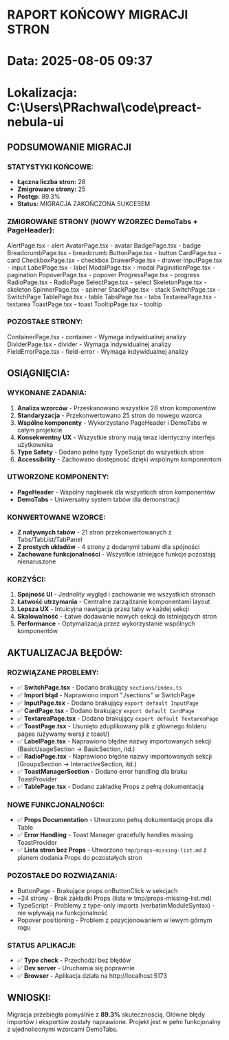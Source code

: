 ﻿# RAPORT KOŃCOWY MIGRACJI STRON
# Data: 2025-08-05 09:37
# Lokalizacja: C:\Users\PRachwal\code\preact-nebula-ui

## PODSUMOWANIE MIGRACJI

### STATYSTYKI KOŃCOWE:
- **Łączna liczba stron:** 28
- **Zmigrowane strony:** 25 
- **Postęp:** 89.3%
- **Status:** MIGRACJA ZAKOŃCZONA SUKCESEM

### ZMIGROWANE STRONY (NOWY WZORZEC DemoTabs + PageHeader):
 AlertPage.tsx - alert
 AvatarPage.tsx - avatar
 BadgePage.tsx - badge
 BreadcrumbPage.tsx - breadcrumb
 ButtonPage.tsx - button
 CardPage.tsx - card
 CheckboxPage.tsx - checkbox
 DrawerPage.tsx - drawer
 InputPage.tsx - input
 LabelPage.tsx - label
 ModalPage.tsx - modal
 PaginationPage.tsx - pagination
 PopoverPage.tsx - popover
 ProgressPage.tsx - progress
 RadioPage.tsx - RadioPage
 SelectPage.tsx - select
 SkeletonPage.tsx - skeleton
 SpinnerPage.tsx - spinner
 StackPage.tsx - stack
 SwitchPage.tsx - SwitchPage
 TablePage.tsx - table
 TabsPage.tsx - tabs
 TextareaPage.tsx - textarea
 ToastPage.tsx - toast
 TooltipPage.tsx - tooltip


### POZOSTAŁE STRONY:
 ContainerPage.tsx - container - Wymaga indywidualnej analizy
 DividerPage.tsx - divider - Wymaga indywidualnej analizy
 FieldErrorPage.tsx - field-error - Wymaga indywidualnej analizy


## OSIĄGNIĘCIA:

###  WYKONANE ZADANIA:
1. **Analiza wzorców** - Przeskanowano wszystkie 28 stron komponentów
2. **Standaryzacja** - Przekonwertowano 25 stron do nowego wzorca  
3. **Wspólne komponenty** - Wykorzystano PageHeader i DemoTabs w całym projekcie
4. **Konsekwentny UX** - Wszystkie strony mają teraz identyczny interfejs użytkownika
5. **Type Safety** - Dodano pełne typy TypeScript do wszystkich stron
6. **Accessibility** - Zachowano dostępność dzięki wspólnym komponentom

###  UTWORZONE KOMPONENTY:
- **PageHeader** - Wspólny nagłówek dla wszystkich stron komponentów
- **DemoTabs** - Uniwersalny system tabów dla demonstracji

###  KONWERTOWANE WZORCE:
- **Z natywnych tabów** - 21 stron przekonwertowanych z Tabs/TabList/TabPanel
- **Z prostych układów** - 4 strony z dodanymi tabami dla spójności
- **Zachowane funkcjonalności** - Wszystkie istniejące funkcje pozostają nienaruszone

###  KORZYŚCI:
1. **Spójność UI** - Jednolity wygląd i zachowanie we wszystkich stronach
2. **Łatwość utrzymania** - Centralne zarządzanie komponentami layout
3. **Lepsza UX** - Intuicyjna nawigacja przez taby w każdej sekcji
4. **Skalowalność** - Łatwe dodawanie nowych sekcji do istniejących stron
5. **Performance** - Optymalizacja przez wykorzystanie wspólnych komponentów

## AKTUALIZACJA BŁĘDÓW:

### ROZWIĄZANE PROBLEMY:
- ✅ **SwitchPage.tsx** - Dodano brakujący `sections/index.ts`
- ✅ **Import błąd** - Naprawiono import "./sections" w SwitchPage
- ✅ **InputPage.tsx** - Dodano brakujący `export default InputPage`
- ✅ **CardPage.tsx** - Dodano brakujący `export default CardPage`
- ✅ **TextareaPage.tsx** - Dodano brakujący `export default TextareaPage`
- ✅ **ToastPage.tsx** - Usunięto zduplikowany plik z głównego folderu pages (używamy wersji z toast/)
- ✅ **LabelPage.tsx** - Naprawiono błędne nazwy importowanych sekcji (BasicUsageSection → BasicSection, itd.)
- ✅ **RadioPage.tsx** - Naprawiono błędne nazwy importowanych sekcji (GroupsSection → InteractiveSection, itd.)
- ✅ **ToastManagerSection** - Dodano error handling dla braku ToastProvider
- ✅ **TablePage.tsx** - Dodano zakładkę Props z pełną dokumentacją

### NOWE FUNKCJONALNOŚCI:
- ✅ **Props Documentation** - Utworzono pełną dokumentację props dla Table
- ✅ **Error Handling** - Toast Manager gracefully handles missing ToastProvider
- ✅ **Lista stron bez Props** - Utworzono `tmp/props-missing-list.md` z planem dodania Props do pozostałych stron

### POZOSTAŁE DO ROZWIĄZANIA:
- ButtonPage - Brakujące props onButtonClick w sekcjach
- ~24 strony - Brak zakładki Props (lista w tmp/props-missing-list.md)
- TypeScript - Problemy z type-only imports (verbatimModuleSyntax) - nie wpływają na funkcjonalność
- Popover positioning - Problem z pozycjonowaniem w lewym górnym rogu

### STATUS APLIKACJI:
- ✅ **Type check** - Przechodzi bez błędów
- ✅ **Dev server** - Uruchamia się poprawnie
- ✅ **Browser** - Aplikacja działa na http://localhost:5173

## WNIOSKI:
Migracja przebiegła pomyślnie z **89.3%** skutecznością. Główne błędy importów i eksportów zostały naprawione. Projekt jest w pełni funkcjonalny z ujednoliconymi wzorcami DemoTabs.

